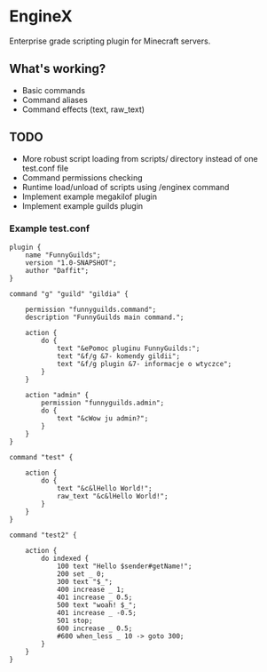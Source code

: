 # EngineX

Enterprise grade scripting plugin for Minecraft servers.

## What's working?
- Basic commands
- Command aliases
- Command effects (text, raw_text)

## TODO
- More robust script loading from scripts/ directory instead of one test.conf file
- Command permissions checking
- Runtime load/unload of scripts using /enginex command
- Implement example megakilof plugin
- Implement example guilds plugin

### Example test.conf
```
plugin {
    name "FunnyGuilds";
    version "1.0-SNAPSHOT";
    author "Daffit";
}

command "g" "guild" "gildia" {

    permission "funnyguilds.command";
    description "FunnyGuilds main command.";

    action {
        do {
            text "&ePomoc pluginu FunnyGuilds:";
            text "&f/g &7- komendy gildii";
            text "&f/g plugin &7- informacje o wtyczce";
        }
    }

    action "admin" {
        permission "funnyguilds.admin";
        do {
            text "&cWow ju admin?";
        }
    }
}

command "test" {

    action {
        do {
            text "&c&lHello World!";
            raw_text "&c&lHello World!";
        }
    }
}

command "test2" {

    action {
        do indexed {
            100 text "Hello $sender#getName!";
            200 set _ 0;
            300 text "$_";
            400 increase _ 1;
            401 increase _ 0.5;
            500 text "woah! $_";
            401 increase _ -0.5;
            501 stop;
            600 increase _ 0.5;
            #600 when_less _ 10 -> goto 300;
        }
    }
}
```